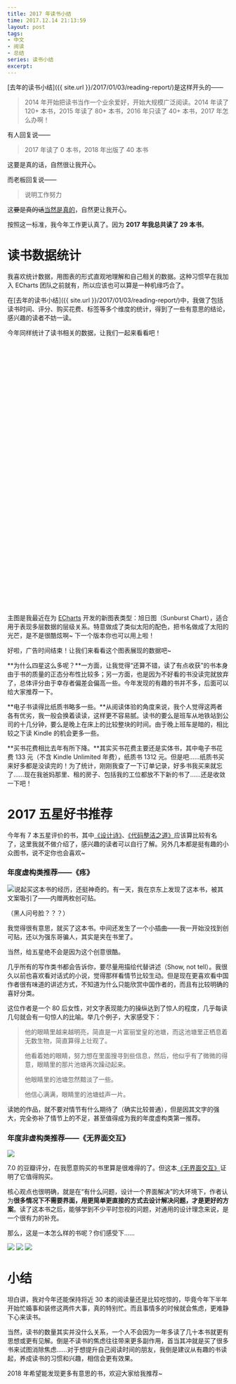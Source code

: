 ```yaml
---
title: 2017 年读书小结
time: 2017.12.14 21:13:59
layout: post
tags:
- 中文
- 阅读
- 总结
series: 读书小结
excerpt:
---
```


<style>
.chart {
    width: 100%;
    height: 500px;
}

#score-chart {
    height: 600px;
}

@media (max-width: 600px) {
    .chart {
        height: 500px;
    }
}
</style>

[去年的读书小结]({{ site.url }}/2017/01/03/reading-report/)是这样开头的——

> 2014 年开始把读书当作一个业余爱好，开始大规模广泛阅读。2014 年读了 120+ 本书，2015 年读了 80+ 本书，2016 年只读了 40+ 本书，2017 年怎么办啊！

有人回复说——

> 2017 年读了 0 本书，2018 年出版了 40 本书

这要是真的话，自然很让我开心。

而老板回复说——

> 说明工作努力

这<del>要是真的话</del><ins>当然是真的</ins>，自然更让我开心。

按照这一标准，我今年工作更认真了。因为 **2017 年我总共读了 29 本书**。


# 读书数据统计

我喜欢统计数据，用图表的形式直观地理解和自己相关的数据。这种习惯早在我加入 ECharts 团队之前就有，所以应该也可以算是一种机缘巧合了。

在[去年的读书小结]({{ site.url }}/2017/01/03/reading-report/)中，我做了包括读书时间、评分、购买花费、标签等多个维度的统计，得到了一些有意思的结论，感兴趣的读者不妨一读。

今年同样统计了读书相关的数据，让我们一起来看看吧！

<div class="chart" id="score-chart"></div>

主图是我最近在为 [ECharts](http://echarts.baidu.com) 开发的新图表类型：旭日图（Sunburst Chart），适合用于表现多层数据的层级关系。特意做成了类似太阳的配色，把书名做成了太阳的光芒，是不是很酷炫啊~ 下一个版本你也可以用上啦！

好啦，广告时间结束！让我们来看看这个图表展现的数据吧~

**为什么四星这么多呢？**一方面，让我觉得“还算不错，读了有点收获”的书本身由于书的质量的正态分布性比较多；另一方面，也是因为不好看的书没读完就放弃了，总体评分由于幸存者偏差会偏高一些。今年发现的有趣的书并不多，后面可以给大家推荐一下。

**电子书读得比纸质书略多一些。**从阅读体验的角度来说，我个人觉得这两者各有优劣，我一般会换着读读，这样更不容易腻。读书的要么是班车从地铁站到公司的十几分钟，要么是晚上在床上的比较整块的时间。由于晚上班车是暗的，相比较之下读 Kindle 的机会更多一些。

**买书花费相比去年有所下降。**其实买书花费主要还是实体书，其中电子书花费 133 元（不含 Kindle Unlimited 年费），纸质书 1312 元。但是吧……纸质书买来好多都是没读完的！为了统计，刚刚我查了一下订单记录，好多书我买来就忘了……现在我爸妈那里、租的房子、包括我的工位都放不下新的书了……还是收敛一下吧！



# 2017 五星好书推荐

今年有 7 本五星评价的书，其中[《设计诗》](https://book.douban.com/subject/6975925/)、[《代码整洁之道》](https://book.douban.com/subject/4199741/)应该算比较有名了，这里我就不做介绍了，感兴趣的读者可以自行了解。另外几本都是挺有趣的小众图书，说不定你也会喜欢~

### 年度虚构类推荐——《疼》

<a href="https://book.douban.com/subject/26811334/" target="_blank"><img class="book-img" src="{{ site.loadingImg }}" data-src="https://img3.doubanio.com/lpic/s28789845.jpg" /></a>说起买这本书的经历，还挺神奇的。有一天，我在京东上发现了这本书，被其文案吸引了——内赠两枚创可贴。

（黑人问号脸？？？）

我觉得很有意思，就买了这本书。中间还发生了一个小插曲——我一开始没找到创可贴，还以为强东哥骗人，其实是夹在书里了。

当然，给五星绝不会是因为这个创意很酷。

几乎所有的写作类书都会告诉你，要尽量用描绘代替讲述（Show, not tell）。我很久以前也喜欢看对话式的小说，觉得那样看情节比较生动。但是现在更喜欢看中国作者很有味道的讲述方式，不知道为什么只能欣赏中国作者的，而且有比较明确的喜好分类。

这位作者是一个 80 后女性，对文字表现能力的操纵达到了惊人的程度，几乎每读几句就会有一句惊人的比喻。举几个例子，大家感受下：

> 他的眼睛里越来越明亮，简直是一片富丽堂皇的池塘，而这池塘里正栖息着无数生物，简直算得上壮观了。
>
> 他看着她的眼睛，努力想在里面搜寻到些信息，然后，他似乎有了微微的得意，眼睛里的那片池塘再次躁动起来。
>
> 他眼睛里的池塘忽然黯淡了一些。
>
> 他信心满满，眼睛里的池塘蛙声一片。

读她的作品，就不要对情节有什么期待了（确实比较普通），但是因其文字的强大，完全弥补了情节上的不足，甚至值得成为我的年度虚构类第一推荐。


### 年度非虚构类推荐——《无界面交互》

<a href="https://book.douban.com/subject/26947799/" target="_blank"><img class="book-img" src="{{ site.loadingImg }}" data-src="https://img3.doubanio.com/lpic/s29259415.jpg" /></a>

7.0 的豆瓣评分，在我愿意购买的书里算是很难得的了。但这本[《无界面交互》](https://book.douban.com/subject/26947799/)证明了它值得购买。

核心观点也很明确，就是在“有什么问题，设计一个界面解决”的大环境下，作者认为**很多情况下不需要界面，用更简单更直接的方式去设计解决问题，才是更好的方案**。读了这本书之后，能够学到不少平时忽视的问题，对通用的设计理念来说，是一个很有力的补充。

那么，这是一本怎么样的书呢？你们感受下……

<img class="single-img" src="{{ site.loadingImg }}" data-src="https://wx4.sinaimg.cn/mw690/6048cbcegy1femg7250erj20ku0rsgps.jpg">
<img class="single-img" src="{{ site.loadingImg }}" data-src="https://wx2.sinaimg.cn/mw690/6048cbcegy1femg75jsrqj20rs0kuq8i.jpg">
<img class="single-img" src="{{ site.loadingImg }}" data-src="https://wx3.sinaimg.cn/mw690/6048cbcegy1femg76iy3zj20ku0rsq7m.jpg">

# 小结

坦白讲，我对今年还能保持将近 30 本的阅读量还是比较吃惊的，毕竟今年下半年开始忙婚事和装修这两件大事，真的特别忙。而且事情多的时候就会焦虑，更难静下心来读书。

当然，读书的数量其实并没什么关系，一个人不会因为一年多读了几十本书就更有思想或更有见解。倒是不读书的焦虑往往带来更多副作用，首当其冲就是买了很多书来试图消除焦虑……对于想提升自己阅读时间的朋友，我倒是建议从有趣的书读起，养成读书的习惯和兴趣，相信会更有效果。

2018 年希望能发现更多有意思的书，欢迎大家给我推荐~

<script type="text/javascript">
    if (window.innerWidth < 600) {
        var imgUrl = '{{ site.url }}/img/post/2017-12-14-reading-report.png';
        var img = document.createElement('img');
        img.setAttribute('class', 'single-img');
        img.setAttribute('src', imgUrl);

        var a = document.createElement('a');
        a.setAttribute('href', imgUrl);
        a.setAttribute('target', '_blank');
        a.appendChild(img);

        var container = document.getElementById('score-chart');
        container.style.height = 'auto';
        container.appendChild(a);
    }
    else {
        var loadJs = [[[
            '{{ site.url }}/js/post/2017-12-14-reading-report/echarts.071214.simple.min.js',
            '{{ site.url }}/js/post/2017-12-14-reading-report/sunburst.js'
        ], function() {
            var charts = [];

            var scoreChart = getScoreChart('score-chart');
            charts.push(scoreChart);

            window.onresize = function () {
                for (var i = 0; i < charts.length; ++i) {
                    charts[i].resize();
                }
            };
        }]];
    }

</script>
